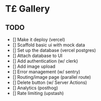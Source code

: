# T£ Gallery

## TODO

- [] Make it deploy (vercel)
- [] Scaffold basic ui with mock data
- [] Set up the database (vercel postgres)
- [] Attach database to UI
- [] Add authentication (w/ clerk)
- [] Add image upload
- [] Error management (w/ sentry)
- [] Routing/image page (parallel route)
- [] Delete button (w/ Server Actions)
- [] Analytics (posthog)
- [] Rate limiting (upstash)